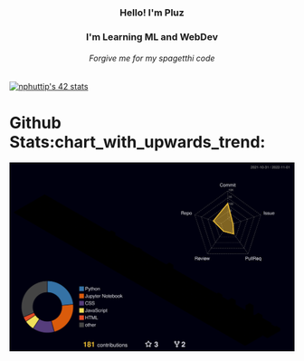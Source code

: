 

<h3 align="center">Hello! I'm Pluz</h3>

<h3 align="center">I'm Learning ML and WebDev </h3>
<h6 align="center"> Forgive me for my spagetthi code</h6>


<a href="https://github.com/JaeSeoKim/badge42"><img src="https://badge42.vercel.app/api/v2/cl9a1vfoe01040gkwzxgwkdv9/stats?cursusId=3&coalitionId=undefined" alt="nphuttip's 42 stats" /></a>
<h1>Github Stats:chart_with_upwards_trend:</h1>


![](./profile-3d-contrib/profile-night-rainbow.svg)


